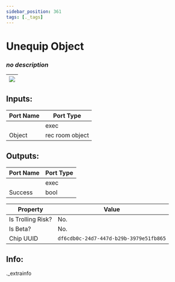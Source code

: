 ```yaml
---
sidebar_position: 361
tags: [._tags]
---
```


# Unequip Object


### *no description*

| ![](https://images-ext-2.discordapp.net/external/MPmIaQzlEPmgGWlgi-WxBBXt0Bjv_zWPkg1y1f_sy3s/https/www.recroomcircuits.com/image/circuit/absolute-value?width=206&height=108) |
|-----|

## Inputs:
| Port Name | Port Type |
|-----------|-----------|
|  | exec |
| Object | rec room object |

## Outputs:
| Port Name | Port Type |
|-----------|-----------|
|  | exec |
| Success | bool | 

| Property  | Value |
|-------------------|-----------|
| Is Trolling Risk? | No. |
| Is Beta? | No. |
| Chip UUID | `df6cdb0c-24d7-447d-b29b-3979e51fb865` |

## Info:
._extrainfo